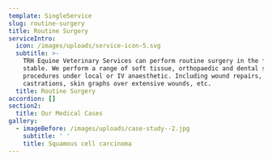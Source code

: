 ```yaml
---
template: SingleService
slug: routine-surgery
title: Routine Surgery
serviceIntro:
  icon: /images/uploads/service-icon-5.svg
  subtitle: >-
    TRH Equine Veterinary Services can perform routine surgery in the field or
    stable. We perform a range of soft tissue, orthopaedic and dental surgical
    procedures under local or IV anaesthetic. Including wound repairs,
    castrations, skin graphs over extensive wounds, etc.
  title: Routine Surgery
accordion: []
section2:
  title: Our Medical Cases
gallery:
  - imageBefore: /images/uploads/case-study--2.jpg
    subtitle: ' '
    title: Squamous cell carcinoma
---
```


